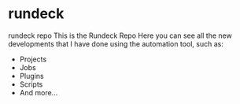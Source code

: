 # rundeck
rundeck repo
This is the Rundeck Repo
Here you can see all the new developments that I have done using the automation tool, such as:
  - Projects
  - Jobs
  - Plugins
  - Scripts
  - And more...
  

 
